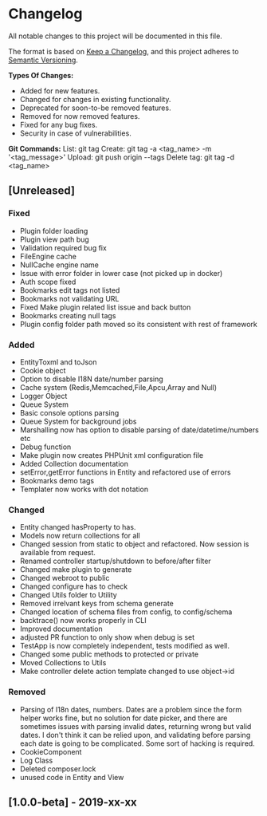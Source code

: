 # Changelog
All notable changes to this project will be documented in this file.

The format is based on [Keep a Changelog](https://keepachangelog.com/en/1.0.0/),
and this project adheres to [Semantic Versioning](https://semver.org/spec/v2.0.0.html).

**Types Of Changes:**
- Added for new features.
- Changed for changes in existing functionality.
- Deprecated for soon-to-be removed features.
- Removed for now removed features.
- Fixed for any bug fixes.
- Security in case of vulnerabilities.

**Git Commands:**
List:         git tag
Create:       git tag -a <tag_name> -m '<tag_message>'
Upload:       git push origin --tags
Delete tag:   git tag -d <tag_name>

## [Unreleased]
### Fixed
- Plugin folder loading
- Plugin view path bug
- Validation required bug fix
- FileEngine cache
- NullCache engine name
- Issue with error folder in lower case (not picked up in docker)
- Auth scope fixed
- Bookmarks edit tags not listed
- Bookmarks not validating URL
- Fixed Make plugin related list issue and back button
- Bookmarks creating null tags
- Plugin config folder path moved so its consistent with rest of framework

### Added
- EntityToxml and toJson
- Cookie object
- Option to disable I18N date/number parsing
- Cache system (Redis,Memcached,File,Apcu,Array and Null)
- Logger Object
- Queue System
- Basic console options parsing
- Queue System for background jobs
- Marshalling now has option to disable parsing of date/datetime/numbers etc
- Debug function
- Make plugin now creates PHPUnit xml configuration file
- Added Collection documentation
- setError,getError functions in Entity and refactored use of errors
- Bookmarks demo tags
- Templater now works with dot notation

### Changed
- Entity changed hasProperty to has. 
- Models now return collections for all 
- Changed session from static to object and refactored. Now session is available from request.
- Renamed controller startup/shutdown to before/after filter
- Changed make plugin to generate
- Changed webroot to public
- Changed configure has to check
- Changed Utils folder to Utility
- Removed irrelvant keys from schema generate
- Changed location of schema files from config, to config/schema
- backtrace() now works properly in CLI
- Improved documentation
- adjusted PR function to only show when debug is set
- TestApp is now completely independent, tests modified as well.
- Changed some public methods to protected or private
- Moved Collections to Utils
- Make controller delete action template changed to use object->id

### Removed
- Parsing of I18n dates, numbers. Dates are a problem since the form helper works fine, but no solution for date picker, and there are sometimes issues with parsing invalid dates, returning wrong but valid dates. I don't think it  can be relied upon, and validating before parsing each date is going to be complicated. Some sort of hacking is required.
- CookieComponent
- Log Class
- Deleted composer.lock
- unused code in Entity and View

## [1.0.0-beta] - 2019-xx-xx
